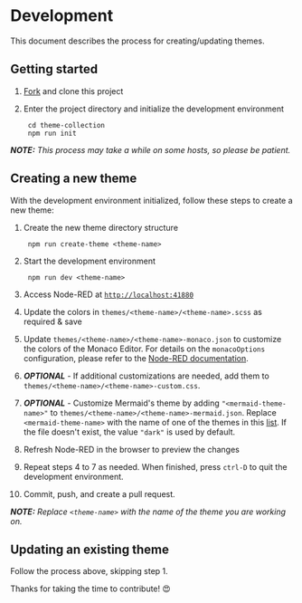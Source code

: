 # Development

This document describes the process for creating/updating themes.

## Getting started

1. [Fork][fork] and clone this project
1. Enter the project directory and initialize the development environment

        cd theme-collection
        npm run init

***NOTE:** This process may take a while on some hosts, so please be patient.*

## Creating a new theme

With the development environment initialized, follow these steps to create a new theme:

1. Create the new theme directory structure

        npm run create-theme <theme-name>

2. Start the development environment

        npm run dev <theme-name>

3. Access Node-RED at [`http://localhost:41880`](http://localhost:41880)

4. Update the colors in `themes/<theme-name>/<theme-name>.scss` as required & save

5. Update `themes/<theme-name>/<theme-name>-monaco.json` to customize the colors of the Monaco Editor. For details on the `monacoOptions` configuration, please refer to the [Node-RED documentation][theming-the-monaco-editor].

6. ***OPTIONAL*** - If additional customizations are needed, add them to `themes/<theme-name>/<theme-name>-custom.css`.

7. ***OPTIONAL*** - Customize Mermaid's theme by adding `"<mermaid-theme-name>"` to `themes/<theme-name>/<theme-name>-mermaid.json`. Replace `<mermaid-theme-name>` with the name of one of the themes in this [list](https://mermaid.js.org/config/theming.html#available-themes). If the file doesn't exist, the value `"dark"` is used by default.

8. Refresh Node-RED in the browser to preview the changes

9. Repeat steps 4 to 7 as needed. When finished, press `ctrl-D` to quit the development environment.

10. Commit, push, and create a pull request.

***NOTE:** Replace `<theme-name>` with the name of the theme you are working on.*

## Updating an existing theme

Follow the process above, skipping step 1.

Thanks for taking the time to contribute! 😍

[fork]: https://github.com/node-red-contrib-themes/theme-collection/fork
[theming-the-monaco-editor]: https://nodered.org/docs/api/ui/themes/#theming-the-monaco-editor
